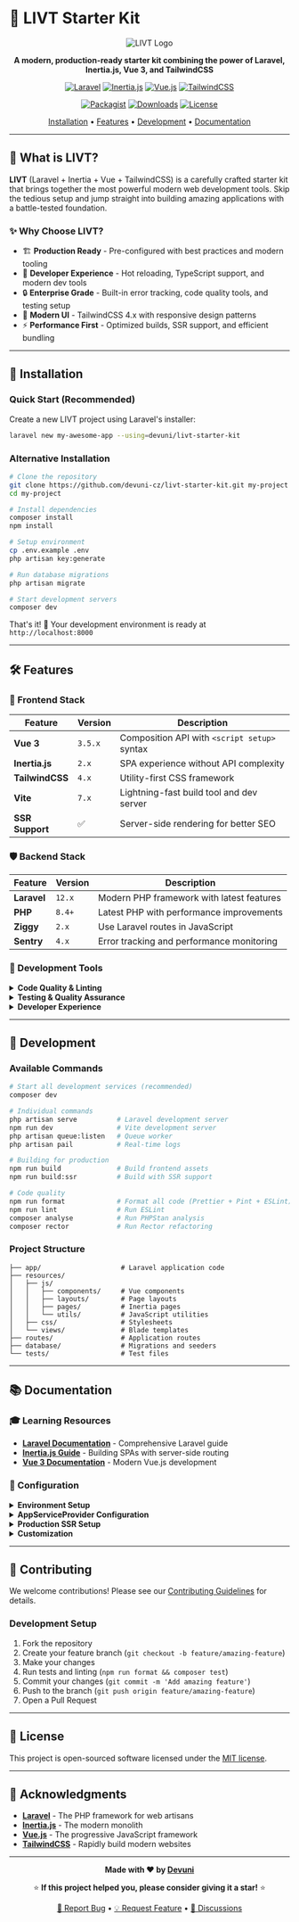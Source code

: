 # 🚀 LIVT Starter Kit

<div align="center">

![LIVT Logo](https://img.shields.io/badge/LIVT-Starter%20Kit-red?style=for-the-badge&logo=laravel&logoColor=white)

**A modern, production-ready starter kit combining the power of Laravel, Inertia.js, Vue 3, and TailwindCSS**

[![Laravel](https://img.shields.io/badge/Laravel-12.x-FF2D20?style=flat&logo=laravel&logoColor=white)](https://laravel.com)
[![Inertia.js](https://img.shields.io/badge/Inertia.js-2.x-9553E9?style=flat&logo=inertia&logoColor=white)](https://inertiajs.com)
[![Vue.js](https://img.shields.io/badge/Vue.js-3.x-4FC08D?style=flat&logo=vue.js&logoColor=white)](https://vuejs.org)
[![TailwindCSS](https://img.shields.io/badge/TailwindCSS-4.x-38B2AC?style=flat&logo=tailwind-css&logoColor=white)](https://tailwindcss.com)

[![Packagist](https://img.shields.io/packagist/v/devuni/livt-starter-kit?style=flat&logo=packagist&logoColor=white)](https://packagist.org/packages/devuni/livt-starter-kit)
[![Downloads](https://img.shields.io/packagist/dt/devuni/livt-starter-kit?style=flat&logo=packagist&logoColor=white)](https://packagist.org/packages/devuni/livt-starter-kit)
[![License](https://img.shields.io/badge/license-MIT-green?style=flat)](LICENSE)

[Installation](#-installation) • [Features](#-features) • [Development](#-development) • [Documentation](#-documentation)

</div>

---

## 🎯 What is LIVT?

**LIVT** (Laravel + Inertia + Vue + TailwindCSS) is a carefully crafted starter kit that brings together the most powerful modern web development tools. Skip the tedious setup and jump straight into building amazing applications with a battle-tested foundation.

### ✨ Why Choose LIVT?

- 🏗️ **Production Ready** - Pre-configured with best practices and modern tooling
- 🚀 **Developer Experience** - Hot reloading, TypeScript support, and modern dev tools
- 🔒 **Enterprise Grade** - Built-in error tracking, code quality tools, and testing setup
- 📱 **Modern UI** - TailwindCSS 4.x with responsive design patterns
- ⚡ **Performance First** - Optimized builds, SSR support, and efficient bundling

---

## 🚀 Installation

### Quick Start (Recommended)

Create a new LIVT project using Laravel's installer:

```bash
laravel new my-awesome-app --using=devuni/livt-starter-kit
```

### Alternative Installation

```bash
# Clone the repository
git clone https://github.com/devuni-cz/livt-starter-kit.git my-project
cd my-project

# Install dependencies
composer install
npm install

# Setup environment
cp .env.example .env
php artisan key:generate

# Run database migrations
php artisan migrate

# Start development servers
composer dev
```

That's it! 🎉 Your development environment is ready at `http://localhost:8000`

---

## 🛠️ Features

### 🎨 Frontend Stack

| Feature         | Version | Description                                  |
| --------------- | ------- | -------------------------------------------- |
| **Vue 3**       | `3.5.x` | Composition API with `<script setup>` syntax |
| **Inertia.js**  | `2.x`   | SPA experience without API complexity        |
| **TailwindCSS** | `4.x`   | Utility-first CSS framework                  |
| **Vite**        | `7.x`   | Lightning-fast build tool and dev server     |
| **SSR Support** | ✅      | Server-side rendering for better SEO         |

### 🛡️ Backend Stack

| Feature     | Version | Description                               |
| ----------- | ------- | ----------------------------------------- |
| **Laravel** | `12.x`  | Modern PHP framework with latest features |
| **PHP**     | `8.4+`  | Latest PHP with performance improvements  |
| **Ziggy**   | `2.x`   | Use Laravel routes in JavaScript          |
| **Sentry**  | `4.x`   | Error tracking and performance monitoring |

### 🧰 Development Tools

<details>
<summary><strong>Code Quality & Linting</strong></summary>

- **ESLint** - JavaScript/Vue linting with auto-fix
- **Prettier** - Code formatting for consistent style
- **Laravel Pint** - PHP code style fixer
- **Larastan** - Static analysis for Laravel
- **Rector** - Automated code upgrades and refactoring

</details>

<details>
<summary><strong>Testing & Quality Assurance</strong></summary>

- **Pest PHP** - Modern testing framework
- **PHPStan** - Static analysis for PHP
- **Laravel Debugbar** - Development debugging tools

</details>

<details>
<summary><strong>Developer Experience</strong></summary>

- **Husky** - Git hooks for code quality
- **Lint-staged** - Run linters on staged files
- **Hot Module Replacement** - Instant updates during development
- **Auto-imports** - Unused import detection and cleanup

</details>

---

## 🚦 Development

### Available Commands

```bash
# Start all development services (recommended)
composer dev

# Individual commands
php artisan serve          # Laravel development server
npm run dev                # Vite development server
php artisan queue:listen   # Queue worker
php artisan pail           # Real-time logs

# Building for production
npm run build              # Build frontend assets
npm run build:ssr          # Build with SSR support

# Code quality
npm run format             # Format all code (Prettier + Pint + ESLint)
npm run lint               # Run ESLint
composer analyse           # Run PHPStan analysis
composer rector            # Run Rector refactoring
```

### Project Structure

```
├── app/                    # Laravel application code
├── resources/
│   ├── js/
│   │   ├── components/     # Vue components
│   │   ├── layouts/        # Page layouts
│   │   ├── pages/          # Inertia pages
│   │   └── utils/          # JavaScript utilities
│   ├── css/                # Stylesheets
│   └── views/              # Blade templates
├── routes/                 # Application routes
├── database/               # Migrations and seeders
└── tests/                  # Test files
```

---

## 📚 Documentation

### 🎓 Learning Resources

- **[Laravel Documentation](https://laravel.com/docs)** - Comprehensive Laravel guide
- **[Inertia.js Guide](https://inertiajs.com/)** - Building SPAs with server-side routing
- **[Vue 3 Documentation](https://vuejs.org/)** - Modern Vue.js development

### 🔧 Configuration

<details>
<summary><strong>Environment Setup</strong></summary>

Key environment variables in `.env`:

```env
# Application
APP_NAME="My LIVT App"
APP_ENV=local
APP_DEBUG=true

# Database
DB_CONNECTION=sqlite
DB_DATABASE=database/database.sqlite

# Sentry (Optional)
SENTRY_LARAVEL_DSN=your-sentry-dsn
```

</details>

<details>
<summary><strong>AppServiceProvider Configuration</strong></summary>

The `AppServiceProvider` includes several production-ready optimizations:

**Development Environment (`local`):**

- `Model::preventLazyLoading()` - Prevents N+1 query issues
- `Model::shouldBeStrict()` - Enables strict mode for better debugging

**Production Environment (`production`):**

- `$this->app['request']->server->set('HTTPS', true)` - Forces HTTPS
- `DB::prohibitDestructiveCommands()` - Prevents accidental data loss

**Global Optimizations:**

- `Date::useClass(CarbonImmutable::class)` - Immutable date objects
- `JsonResource::withoutWrapping()` - Clean API responses
- `Vite::prefetch(concurrency: 3)` - Asset prefetching for performance

</details>

<details>
<summary><strong>Production SSR Setup</strong></summary>

For Server-Side Rendering in production, you need to run the SSR server continuously. Here are two recommended approaches:

**Option 1: Supervisor (Recommended)**

Create `/etc/supervisor/conf.d/inertia-ssr.conf`:

```ini
[program:inertia-ssr]
process_name=%(program_name)s_%(process_num)02d
command=php /var/www/html/artisan inertia:start-ssr
autostart=true
autorestart=true
numprocs=1
redirect_stderr=true
stdout_logfile=/var/www/html/storage/logs/inertia.log
stderr_logfile=/var/www/html/storage/logs/inertia.error.log
user=www-data
```

Then run:

```bash
sudo supervisorctl reread
sudo supervisorctl update
sudo supervisorctl start inertia-ssr:*
```

**Option 2: Screen Session**

```bash
# Start screen session
screen -S inertia-ssr

# Run SSR server
php artisan inertia:start-ssr

# Detach with Ctrl+A, D
# Reattach with: screen -r inertia-ssr
```

**Option 3: PM2 (Node.js Process Manager)**

```bash
pm2 start --name="inertia-ssr" php -- artisan inertia:start-ssr
pm2 save
pm2 startup
```

</details>

<details>
<summary><strong>Customization</strong></summary>

- **TailwindCSS Config**: `tailwind.config.js`
- **Vite Config**: `vite.config.js`
- **ESLint Config**: `eslint.config.js`
- **TypeScript**: Add `tsconfig.json` for TypeScript support

</details>

---

## 🤝 Contributing

We welcome contributions! Please see our [Contributing Guidelines](CONTRIBUTING.md) for details.

### Development Setup

1. Fork the repository
2. Create your feature branch (`git checkout -b feature/amazing-feature`)
3. Make your changes
4. Run tests and linting (`npm run format && composer test`)
5. Commit your changes (`git commit -m 'Add amazing feature'`)
6. Push to the branch (`git push origin feature/amazing-feature`)
7. Open a Pull Request

---

## 📄 License

This project is open-sourced software licensed under the [MIT license](LICENSE).

---

## 🙏 Acknowledgments

- **[Laravel](https://laravel.com)** - The PHP framework for web artisans
- **[Inertia.js](https://inertiajs.com)** - The modern monolith
- **[Vue.js](https://vuejs.org)** - The progressive JavaScript framework
- **[TailwindCSS](https://tailwindcss.com)** - Rapidly build modern websites

---

<div align="center">

**Made with ❤️ by [Devuni](https://github.com/devuni-cz)**

⭐ **If this project helped you, please consider giving it a star!** ⭐

[🐛 Report Bug](https://github.com/devuni-cz/livt-starter-kit/issues) • [💡 Request Feature](https://github.com/devuni-cz/livt-starter-kit/issues) • [💬 Discussions](https://github.com/devuni-cz/livt-starter-kit/discussions)

</div>
